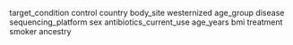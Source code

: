 target_condition
control
country
body_site
westernized
age_group
disease
sequencing_platform
sex
antibiotics_current_use
age_years
bmi
treatment
smoker
ancestry
